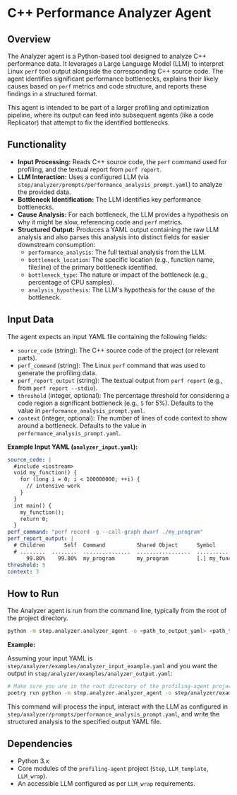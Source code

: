 # C++ Performance Analyzer Agent

## Overview

The Analyzer agent is a Python-based tool designed to analyze C++ performance data. It leverages a Large Language Model (LLM) to interpret Linux `perf` tool output alongside the corresponding C++ source code. The agent identifies significant performance bottlenecks, explains their likely causes based on `perf` metrics and code structure, and reports these findings in a structured format.

This agent is intended to be part of a larger profiling and optimization pipeline, where its output can feed into subsequent agents (like a code Replicator) that attempt to fix the identified bottlenecks.

## Functionality

-   **Input Processing:** Reads C++ source code, the `perf` command used for profiling, and the textual report from `perf report`.
-   **LLM Interaction:** Uses a configured LLM (via `step/analyzer/prompts/performance_analysis_prompt.yaml`) to analyze the provided data.
-   **Bottleneck Identification:** The LLM identifies key performance bottlenecks.
-   **Cause Analysis:** For each bottleneck, the LLM provides a hypothesis on why it might be slow, referencing code and `perf` metrics.
-   **Structured Output:** Produces a YAML output containing the raw LLM analysis and also parses this analysis into distinct fields for easier downstream consumption:
    -   `performance_analysis`: The full textual analysis from the LLM.
    -   `bottleneck_location`: The specific location (e.g., function name, file:line) of the primary bottleneck identified.
    -   `bottleneck_type`: The nature or impact of the bottleneck (e.g., percentage of CPU samples).
    -   `analysis_hypothesis`: The LLM's hypothesis for the cause of the bottleneck.

## Input Data

The agent expects an input YAML file containing the following fields:

-   `source_code` (string): The C++ source code of the project (or relevant parts).
-   `perf_command` (string): The Linux `perf` command that was used to generate the profiling data.
-   `perf_report_output` (string): The textual output from `perf report` (e.g., from `perf report --stdio`).
-   `threshold` (integer, optional): The percentage threshold for considering a code region a significant bottleneck (e.g., `5` for 5%). Defaults to the value in `performance_analysis_prompt.yaml`.
-   `context` (integer, optional): The number of lines of code context to show around a bottleneck. Defaults to the value in `performance_analysis_prompt.yaml`.

**Example Input YAML (`analyzer_input.yaml`):**
```yaml
source_code: |
  #include <iostream>
  void my_function() {
    for (long i = 0; i < 100000000; ++i) {
      // intensive work
    }
  }
  int main() {
    my_function();
    return 0;
  }
perf_command: "perf record -g --call-graph dwarf ./my_program"
perf_report_output: |
  # Children      Self  Command          Shared Object      Symbol
  # ........  ........  ...............  .................  ....................
      99.80%    99.80%  my_program       my_program         [.] my_function
threshold: 5
context: 3
```

## How to Run

The Analyzer agent is run from the command line, typically from the root of the project directory.

```bash
python -m step.analyzer.analyzer_agent -o <path_to_output_yaml> <path_to_input_yaml>
```

**Example:**

Assuming your input YAML is `step/analyzer/examples/analyzer_input_example.yaml` and you want the output in `step/analyzer/examples/analyzer_output.yaml`:

```bash
# Make sure you are in the root directory of the profiling-agent project
poetry run python -m step.analyzer.analyzer_agent -o step/analyzer/examples/analyzer_output.yaml step/analyzer/examples/analyzer_input_example.yaml
```

This command will process the input, interact with the LLM as configured in `step/analyzer/prompts/performance_analysis_prompt.yaml`, and write the structured analysis to the specified output YAML file.

## Dependencies

-   Python 3.x
-   Core modules of the `profiling-agent` project (`Step`, `LLM_template`, `LLM_wrap`).
-   An accessible LLM configured as per `LLM_wrap` requirements.
